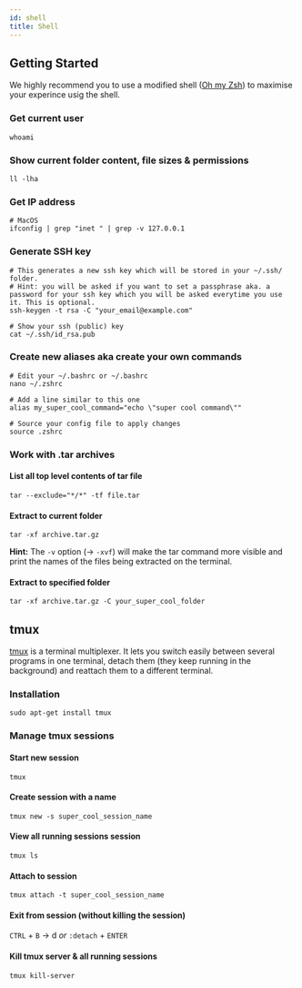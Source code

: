 ```yaml
---
id: shell
title: Shell
---
```


## Getting Started

We highly recommend you to use a modified shell ([Oh my Zsh](oh_my_zsh.md)) to maximise your experince usig the shell.

### Get current user
```shell
whoami
```

### Show current folder content, file sizes & permissions
```shell
ll -lha
```

### Get IP address

```shell
# MacOS
ifconfig | grep "inet " | grep -v 127.0.0.1
```

### Generate SSH key

```shell
# This generates a new ssh key which will be stored in your ~/.ssh/ folder.
# Hint: you will be asked if you want to set a passphrase aka. a password for your ssh key which you will be asked everytime you use it. This is optional.
ssh-keygen -t rsa -C "your_email@example.com"

# Show your ssh (public) key
cat ~/.ssh/id_rsa.pub
```

### Create new aliases aka create your own commands

```shell
# Edit your ~/.bashrc or ~/.bashrc
nano ~/.zshrc

# Add a line similar to this one
alias my_super_cool_command="echo \"super cool command\""

# Source your config file to apply changes
source .zshrc
```

### Work with .tar archives

#### List all top level contents of tar file
```shell
tar --exclude="*/*" -tf file.tar
```

#### Extract to current folder
```shell
tar -xf archive.tar.gz
```
**Hint:** The `-v` option (-> `-xvf`) will make the tar command more visible and print the names of the files being extracted on the terminal. 

#### Extract to specified folder
```shell
tar -xf archive.tar.gz -C your_super_cool_folder
```

## tmux

[tmux](https://github.com/tmux/tmux/wiki) is a terminal multiplexer. It lets you switch easily between several programs in one terminal, detach them (they keep running in the background) and reattach them to a different terminal.

### Installation
```shell
sudo apt-get install tmux 
```

### Manage tmux sessions
#### Start new session
```shell
tmux
```

#### Create session with a name
```shell
tmux new -s super_cool_session_name 
```

#### View all running sessions session
```shell
tmux ls
```

#### Attach to session 
```shell
tmux attach -t super_cool_session_name 
```

#### Exit from session (without killing the session)
`CTRL` + `B`  ->  d    *or*   `:detach` + `ENTER`

#### Kill tmux server & all running sessions
```shell
tmux kill-server 
```
